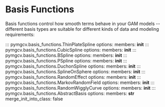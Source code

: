 # Basis Functions

Basis functions control how smooth terms behave in your GAM models -- different basis types are suitable for different kinds of data and modeling requirements:

<!-- TODO: Inspection creates strange attribute docs, but cannot disable force_inspection locally -->
<!-- Hence, we manually specify mebers   -->

::: pymgcv.basis_functions.ThinPlateSpline
    options:
      members: __init__
::: pymgcv.basis_functions.CubicSpline
    options:
      members: __init__
::: pymgcv.basis_functions.BSpline
    options:
      members: __init__
::: pymgcv.basis_functions.PSpline
    options:
      members: __init__
::: pymgcv.basis_functions.DuchonSpline
    options:
      members: __init__
::: pymgcv.basis_functions.SplineOnSphere
    options:
      members: __init__
::: pymgcv.basis_functions.RandomEffect
    options:
      members: __init__
::: pymgcv.basis_functions.MarkovRandomField
    options:
      members: __init__
::: pymgcv.basis_functions.RandomWigglyCurve
    options:
      members: __init__
::: pymgcv.basis_functions.AbstractBasis
    options:
      members: __str__
      merge_init_into_class: false
